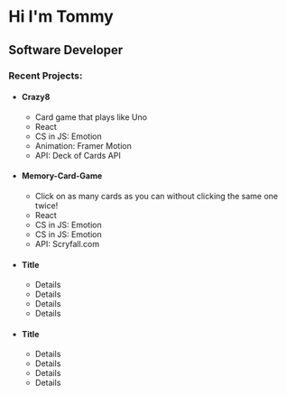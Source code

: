 <h1>Hi I'm Tommy</h1>
<h2>Software Developer</h2>
<h3>Recent Projects:</h3>
<ul>
  <li>
    <h4>Crazy8</h4>
    <ul>
      <li>Card game that plays like Uno</li>
      <li>React</li>
      <li>CS in JS: Emotion</li>
      <li>Animation: Framer Motion</li>
      <li>API: Deck of Cards API</li>
    </ul>
  </li>
    <li>
    <h4>Memory-Card-Game</h4>
    <ul>
      <li>Click on as many cards as you can without clicking the same one twice!</li>
      <li>React</li>
      <li>CS in JS: Emotion</li>
      <li>CS in JS: Emotion</li>
      <li>API: Scryfall.com</li>
    </ul>
  </li>
    <li>
    <h4>Title</h4>
    <ul>
      <li>Details</li>
            <li>Details</li>
      <li>Details</li>
      <li>Details</li>
    </ul>
  </li>
    <li>
    <h4>Title</h4>
    <ul>
      <li>Details</li>
            <li>Details</li>
      <li>Details</li>
      <li>Details</li>
    </ul>
  </li>
</ul>
